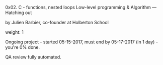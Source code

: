 0x02. C - functions, nested loops
 Low-level programming & Algorithm ― Hatching out

 by Julien Barbier, co-founder at Holberton School

 weight: 1

 Ongoing project - started 05-15-2017, must end by 05-17-2017 (in 1 day) - you're 0% done.

 QA review fully automated.